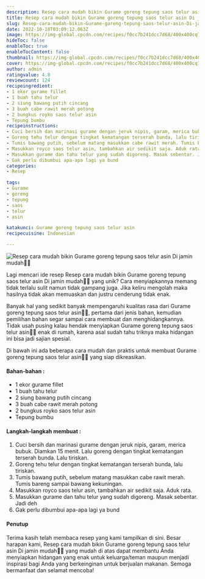 ```yaml
---
description: Resep cara mudah bikin Gurame goreng tepung saos telur asin Di jamin mudah"
title: Resep cara mudah bikin Gurame goreng tepung saos telur asin Di jamin mudah
slug: Resep-cara-mudah-bikin-Gurame-goreng-tepung-saos-telur-asin-Di-jamin-mudah
date: 2022-10-18T03:09:12.063Z
image: https://img-global.cpcdn.com/recipes/f0cc7b241dcc7d68/400x400cq70/photo.jpg
hideToc: false
enableToc: true
enableTocContent: false
thumbnail: https://img-global.cpcdn.com/recipes/f0cc7b241dcc7d68/400x400cq70/photo.jpg
cover: https://img-global.cpcdn.com/recipes/f0cc7b241dcc7d68/400x400cq70/photo.jpg
author: admin
ratingvalue: 4.8
reviewcount: 124
recipeingredient:
- 1 ekor gurame fillet
- 1 buah tahu telur
- 2 siung bawang putih cincang
- 3 buah cabe rawit merah potong
- 2 bungkus royko saos telur asin
- Tepung bumbu
recipeinstructions:
- Cuci bersih dan marinasi gurame dengan jeruk nipis, garam, merica bubuk. Diamkan 15 menit. Lalu goreng dengan tingkat kematangan terserah bunda. Lalu tiriskan.
- Goreng tehu telur dengan tingkat kematangan terserah bunda, lalu tiriskan.
- Tumis bawang putih, sebelum matang masukkan cabe rawit merah. Tumis bareng sampai bawang kekuningan.
- Masukkan royco saos telur asin, tambahkan air sedikit saja. Aduk rata.
- Masukkan gurame dan tahu telur yang sudah digoreng. Masak sebentar. Jadi deh
- Gak perlu dibumbui apa-apa lagi ya bund
categories:
- Resep

tags:
- Gurame
- goreng
- tepung
- saos
- telur
- asin

katakunci: Gurame goreng tepung saos telur asin
recipecuisine: Indonesian

---
```


![Resep cara mudah bikin Gurame goreng tepung saos telur asin Di jamin mudah👩‍🍳](https://img-global.cpcdn.com/recipes/f0cc7b241dcc7d68/400x400cq70/photo.jpg)

Lagi mencari ide resep Resep cara mudah bikin Gurame goreng tepung saos telur asin Di jamin mudah👩‍🍳 yang unik? Cara menyiapkannya memang tidak terlalu sulit namun tidak gampang juga. Jika keliru mengolah maka hasilnya tidak akan memuaskan dan justru cenderung tidak enak.

Banyak hal yang sedikit banyak mempengaruhi kualitas rasa dari Gurame goreng tepung saos telur asin👩‍🍳, pertama dari jenis bahan, kemudian pemilihan bahan segar sampai cara membuat dan menghidangkannya. Tidak usah pusing kalau hendak menyiapkan Gurame goreng tepung saos telur asin👩‍🍳 enak di rumah, karena asal sudah tahu triknya maka hidangan ini bisa jadi sajian spesial.

Di bawah ini ada beberapa cara mudah dan praktis untuk membuat Gurame goreng tepung saos telur asin👩‍🍳 yang siap dikreasikan.

<!--inarticleads1-->

#### Bahan-bahan :

- 1 ekor gurame fillet
- 1 buah tahu telur
- 2 siung bawang putih cincang
- 3 buah cabe rawit merah potong
- 2 bungkus royko saos telur asin
- Tepung bumbu

<!--inarticleads2-->

#### Langkah-langkah membuat :

1. Cuci bersih dan marinasi gurame dengan jeruk nipis, garam, merica bubuk. Diamkan 15 menit. Lalu goreng dengan tingkat kematangan terserah bunda. Lalu tiriskan.
1. Goreng tehu telur dengan tingkat kematangan terserah bunda, lalu tiriskan.
1. Tumis bawang putih, sebelum matang masukkan cabe rawit merah. Tumis bareng sampai bawang kekuningan.
1. Masukkan royco saos telur asin, tambahkan air sedikit saja. Aduk rata.
1. Masukkan gurame dan tahu telur yang sudah digoreng. Masak sebentar. Jadi deh
1. Gak perlu dibumbui apa-apa lagi ya bund

#### Penutup

Terima kasih telah membaca resep yang kami tampilkan di sini. Besar harapan kami, Resep cara mudah bikin Gurame goreng tepung saos telur asin Di jamin mudah👩‍🍳 yang mudah di atas dapat membantu Anda menyiapkan hidangan yang enak untuk keluarga/teman maupun menjadi inspirasi bagi Anda yang berkeinginan untuk berjualan makanan. Semoga bermanfaat dan selamat mencoba!